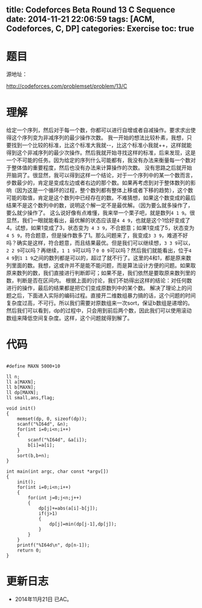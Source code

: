title: Codeforces Beta Round 13 C Sequence
date: 2014-11-21 22:06:59
tags: [ACM, Codeforces, C, DP]
categories: Exercise
toc: true
---
# 题目
源地址：

http://codeforces.com/problemset/problem/13/C

# 理解
给定一个序列，然后对于每一个数，你都可以进行自增或者自减操作。要求求出使得这个序列变为非减序列的最少操作次数。
我一开始的想法比较朴素，我想，只要找到一个比较的标准，比这个标准大我就--，比这个标准小我就++，这样就能得到这个非减序列的最少次操作。然后我就开始寻找这样的标准，后来发现，这是一个不可能的任务。因为给定的序列什么可能都有，我没有办法来衡量每一个数对于整体值的重要程度，然后也没有办法来计算操作的次数。
没有思路之后就开始开脑洞了。很显然，我可以得到这样一个结论，对于一个序列中的某一个数而言，步数最少的，肯定是变成左边或者右边的那个数。如果再考虑到对于整体数列的影响（因为这是一个循环的过程，整个数列都有整体上移或者下移的趋势），这个数可能的取值，肯定是这个数列中已经存在的数。不难猜想，如果这个数变成的最后结果不是这个数列中的数，说明这个解一定不是最优解。（因为要么就多操作了，要么就少操作了。
这么说好像有点难懂，我来举一个栗子吧，就是数列`4 1 9`。很显然，我们一眼就能看出，最优解的状态应该是`4 4 9`，也就是这个1恰好变成了4。试想，如果1变成了3，状态变为` 4 3 9`，不合题意；如果1变成了5，状态变为`4 5 9`，符合题意，但是操作数多了1。那么问题来了，我变成`3 3 9`，难道不好吗？确实是这样，符合题意，而且结果最优。但是我们可以继续想，`3 3 9`可以，`2 2 9`可以吗？再继续，`1 1 9`可以吗？`0 0 9`可以吗？然后我们就能看出，位于`4 4 9`到`1 1 9`之间的数列都是可以的，超过了就不行了。这里的4和1，都是原来数列里面的数。我想，这或许并不是能不能问题，而是算法设计方便的问题。如果取原来数列的数，我们直接进行判断即可；如果不是，我们依然是要取原来数列里的数，判断是否在区间内。
根据上面的讨论，我们不妨得出这样的结论：对任何数进行的操作，最后的结果都是把它们变成原数列中的某个数。
解决了理论上的问题之后，下面进入实际的编码过程。直接开二维数组暴力搞的话，这个问题的时间复杂度过高，不可行。所以我们需要对原数组来一次sort，保证b数组是递增的。然后我们可以看到，dp的过程中，只会用到前后两个数，因此我们可以使用滚动数组来降低空间复杂度。这样，这个问题就得到解了。

<!-- more -->

# 代码

```

#define MAXN 5000+10

ll n;
ll a[MAXN];
ll b[MAXN];
ll dp[MAXN];
ll small,ans,flag;

void init()
{
    memset(dp, 0, sizeof(dp));
    scanf("%I64d", &n);
    for(int i=0;i<n;i++)
    {
        scanf("%I64d", &a[i]);
        b[i]=a[i];
    }
    sort(b,b+n);
}

int main(int argc, char const *argv[])
{
    init();
    for(int i=0;i<n;i++)
    {
        for(int j=0;j<n;j++)
        {
            dp[j]+=abs(a[i]-b[j]);
            if(j>1)
            {
                dp[j]=min(dp[j-1],dp[j]);
            }
        }
    }
    printf("%I64d\n", dp[n-1]);
    return 0;
}

```

# 更新日志
- 2014年11月21日 已AC。